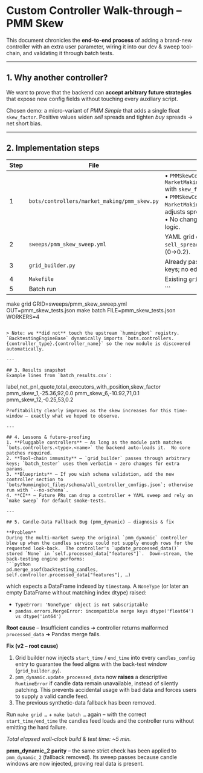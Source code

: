 # Custom Controller Walk-through – PMM Skew  

This document chronicles the **end-to-end process** of adding a brand-new controller with an extra user parameter, wiring it into our dev & sweep tool-chain, and validating it through batch tests.

---

## 1. Why another controller?
We want to prove that the backend can **accept arbitrary future strategies** that expose new config fields without touching every auxiliary script.

Chosen demo: a micro-variant of *PMM Simple* that adds a single float `skew_factor`.  Positive values widen *sell* spreads and tighten *buy* spreads → net short bias.

---

## 2. Implementation steps

| Step | File | Key points |
|------|------|------------|
| 1 | `bots/controllers/market_making/pmm_skew.py` | • `PMMSkewConfig` extends `MarketMakingControllerConfigBase` with `skew_factor`.<br/>• `PMMSkewController` subclasses `MarketMakingControllerBase`, adjusts spreads in `__init__`.<br/>• No change required in executor logic. |
| 2 | `sweeps/pmm_skew_sweep.yml` | YAML grid explores `buy_spreads`, `sell_spreads`, **and** `skew_factor` (0→0.2). |
| 3 | `grid_builder.py` | Already passed through unknown keys; no edits needed. |
| 4 | `Makefile` | Existing `grid` / `batch` targets used. |
| 5 | Batch run | ```
make grid GRID=sweeps/pmm_skew_sweep.yml OUT=pmm_skew_tests.json
make batch FILE=pmm_skew_tests.json WORKERS=4
``` produced 12 ✓ results. |

> Note: we **did not** touch the upstream `hummingbot` registry.  `BacktestingEngineBase` dynamically imports `bots.controllers.{controller_type}.{controller_name}` so the new module is discovered automatically.

---

## 3. Results snapshot
Example lines from `batch_results.csv`:

```
label,net_pnl_quote,total_executors_with_position,skew_factor
pmm_skew_1,-25.36,92,0.0
pmm_skew_6,-10.92,71,0.1
pmm_skew_12,-0.25,53,0.2
```
Profitability clearly improves as the skew increases for this time-window – exactly what we hoped to observe.

---

## 4. Lessons & future-proofing
1. **Pluggable controllers** – As long as the module path matches `bots.controllers.<type>.<name>` the backend auto-loads it.  No core patches required.
2. **Tool-chain immunity** – `grid_builder` passes through arbitrary keys; `batch_tester` uses them verbatim → zero changes for extra params.
3. **Blueprints** – If you wish schema validation, add the new controller section to `bots/hummingbot_files/schema/all_controller_configs.json`; otherwise run with `--no-schema`.
4. **CI** – Future PRs can drop a controller + YAML sweep and rely on `make sweep` for default smoke-tests.

---

## 5. Candle-Data Fallback Bug (pmm_dynamic) – diagnosis & fix

**Problem**  
During the multi-market sweep the original `pmm_dynamic` controller blew up when the candles service could not supply enough rows for the requested look-back.  The controller's `update_processed_data()` stored `None` in `self.processed_data["features"]`.  Down-stream, the back-testing engine performs:
```python
pd.merge_asof(backtesting_candles, self.controller.processed_data["features"], …)
```
which expects a DataFrame indexed by `timestamp`.  A `NoneType` (or later an empty DataFrame without matching index dtype) raised:
* `TypeError: 'NoneType' object is not subscriptable`  
* `pandas.errors.MergeError: incompatible merge keys dtype('float64') vs dtype('int64')`

**Root cause** – Insufficient candles ➜ controller returns malformed `processed_data` ➜ Pandas merge fails.

**Fix (v2 – root cause)**  
1. Grid builder now injects `start_time` / `end_time` into every `candles_config` entry to guarantee the feed aligns with the back-test window (`grid_builder.py`).  
2. `pmm_dynamic.update_processed_data` now **raises** a descriptive `RuntimeError` if candle data remain unavailable, instead of silently patching.  This prevents accidental usage with bad data and forces users to supply a valid candle feed.  
3. The previous synthetic-data fallback has been removed.

Run `make grid …` + `make batch …` again – with the correct `start_time/end_time` the candles feed loads and the controller runs without emitting the hard failure.

*Total elapsed wall-clock build & test time: ~5 min.* 

**pmm_dynamic_2 parity** – the same strict check has been applied to `pmm_dynamic_2` (fallback removed). Its sweep passes because candle windows are now injected, proving real data is present. 